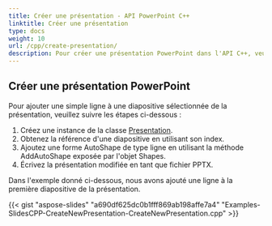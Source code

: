 ```yaml
---
title: Créer une présentation - API PowerPoint C++
linktitle: Créer une présentation
type: docs
weight: 10
url: /cpp/create-presentation/
description: Pour créer une présentation PowerPoint dans l'API C++, veuillez suivre les étapes mentionnées dans cet article. Le code ajoute une ligne à la première diapositive de la présentation.
---
```


## **Créer une présentation PowerPoint**
Pour ajouter une simple ligne à une diapositive sélectionnée de la présentation, veuillez suivre les étapes ci-dessous :

1. Créez une instance de la classe [Presentation](https://reference.aspose.com/slides/cpp/class/aspose.slides.presentation).
1. Obtenez la référence d'une diapositive en utilisant son index.
1. Ajoutez une forme AutoShape de type ligne en utilisant la méthode AddAutoShape exposée par l'objet Shapes.
1. Écrivez la présentation modifiée en tant que fichier PPTX.

Dans l'exemple donné ci-dessous, nous avons ajouté une ligne à la première diapositive de la présentation.

{{< gist "aspose-slides" "a690df625dc0b1fff869ab198affe7a4" "Examples-SlidesCPP-CreateNewPresentation-CreateNewPresentation.cpp" >}}
